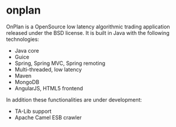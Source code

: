 # onplan
OnPlan is a OpenSource low latency algorithmic trading application released under the BSD license.
It is built in Java with the following technologies:
- Java core
- Guice
- Spring, Spring MVC, Spring remoting
- Multi-threaded, low latency
- Maven
- MongoDB
- AngularJS, HTML5 frontend

In addition these functionalities are under development:
- TA-Lib support
- Apache Camel ESB crawler

